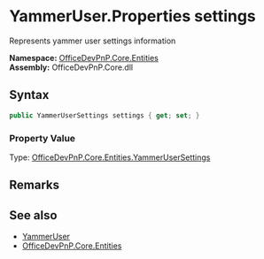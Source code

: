 # YammerUser.Properties settings
 Represents yammer user settings information   

**Namespace:** [OfficeDevPnP.Core.Entities](OfficeDevPnP.Core.Entities.md)  
**Assembly:** OfficeDevPnP.Core.dll  
## Syntax
```C#
public YammerUserSettings settings { get; set; }
```

### Property Value
Type: [OfficeDevPnP.Core.Entities.YammerUserSettings](OfficeDevPnP.Core.Entities.YammerUserSettings.md)  

## Remarks
  
## See also
- [YammerUser](OfficeDevPnP.Core.Entities.YammerUser.md) 
- [OfficeDevPnP.Core.Entities](OfficeDevPnP.Core.Entities.md) 

